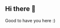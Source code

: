 ## Hi there 👋

Good to have you here :)


<!-- 
## Github Stats

![Your GitHub Stats](https://github-readme-stats.vercel.app/api?username=mehrbod2002&show_icons=true&theme=radical)
 -->
<!--
## Stats
<div>
<img height=300 width=400 src="https://wakatime.com/share/@e5595a3f-1ffe-4653-bd44-86e167479251/a023d13d-73d4-4077-8930-f4aa065ef9ad.png" />
-->
<!-- <img height=300 width=400 src="https://wakatime.com/share/@e5595a3f-1ffe-4653-bd44-86e167479251/c6befbcb-9ce1-4edd-ac15-8de123b2c763.svg"/>
  </div> -->

<!-- <a href="https://visitcount.itsvg.in">
  <img src="https://visitcount.itsvg.in/api?id=mehrhod2002&label=Profile%20Views&color=0&pretty=false" />
</a> -->
